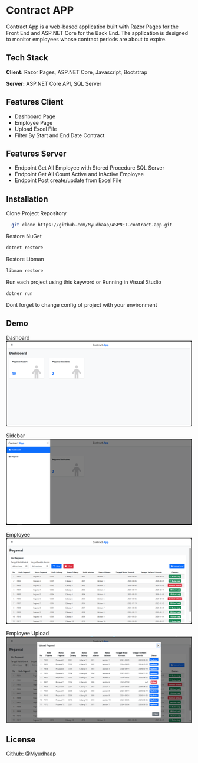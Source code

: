 
# Contract APP

Contract App is a web-based application built with Razor Pages for the Front End and ASP.NET Core for the Back End. The application is designed to monitor employees whose contract periods are about to expire.


## Tech Stack

**Client:** Razor Pages, ASP.NET Core, Javascript, Bootstrap

**Server:** ASP.NET Core API, SQL Server


## Features Client

- Dashboard Page
- Employee Page
- Upload Excel File
- Filter By Start and End Date Contract

## Features Server
- Endpoint Get All Employee with Stored Procedure SQL Server
- Endpoint Get All Count Active and InActive Employee
- Endpoint Post create/update from Excel File
## Installation

Clone Project Repository

```bash
  git clone https://github.com/Myudhaap/ASPNET-contract-app.git
```

Restore NuGet
```bash
dotnet restore
```    

Restore Libman
```bash
libman restore
```

Run each project using this keyword or Running in Visual Studio
```bash
dotner run
```

Dont forget to change config of project with your environment
## Demo

Dashoard
![Dashboard](Dashboard_Page.png)

Sidebar
![Sidebar](Sidebar_Page.png)

Employee
![Employee](Pegawai_Page.png)

Employee Upload
![Employee Upload](Pegawai_Upload_Page.png)

## License

[Github: @Myudhaap](https://github.com/Myudhaap)

